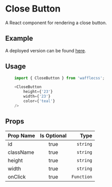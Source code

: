 # Close Button

A React component for rendering a close button.

## Example

A deployed version can be found [here](https://wafflecss-jithinqw.vercel.app/?path=/story/close-button--close-button-default).

## Usage

```javascript
    import { CloseButton } from 'wafflecss';

    <CloseButton 
        height={'23'}
        width={'23'}
        color={'teal'}
    />
```

## Props

| Prop Name   |Is Optional    |  Type |
|----------|:-------------:|------:|
| id |  true | `string` |
| className |  true | `string` |
| height |  true | `string` |
| width |  true | `string` |
| onClick |  true | `Function` |